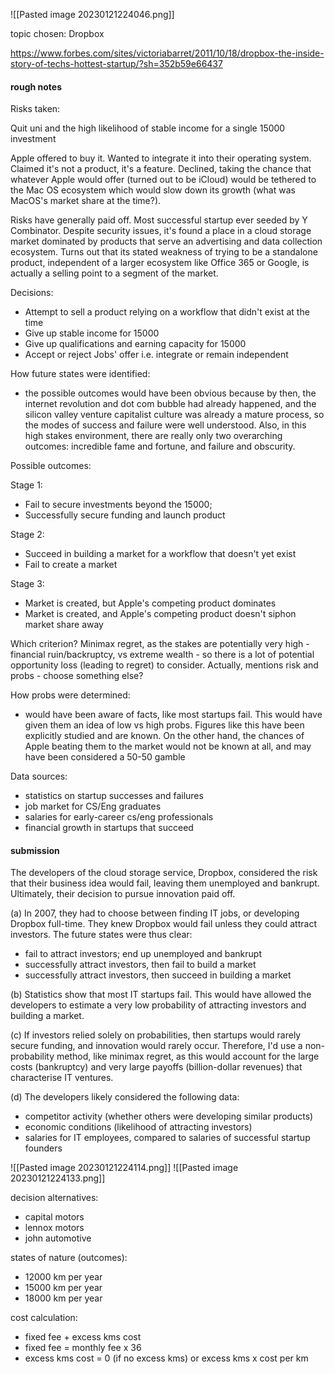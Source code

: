 ![[Pasted image 20230121224046.png]]

topic chosen: Dropbox 

https://www.forbes.com/sites/victoriabarret/2011/10/18/dropbox-the-inside-story-of-techs-hottest-startup/?sh=352b59e66437

#### rough notes

Risks taken:

Quit uni and the high likelihood of stable income for a single 15000 investment

Apple offered to buy it. Wanted to integrate it into their operating system. Claimed it's not a product, it's a feature. Declined, taking the chance that whatever Apple would offer (turned out to be iCloud) would be tethered to the Mac OS ecosystem which would slow down its growth (what was MacOS's market share at the time?).

Risks have generally paid off. Most successful startup ever seeded by Y Combinator. Despite security issues, it's found a place in a cloud storage market dominated by products that serve an advertising and data collection ecosystem. Turns out that its stated weakness of trying to be a standalone product, independent of a larger ecosystem like Office 365 or Google, is actually a selling point to a segment of the market.

Decisions:

- Attempt to sell a product relying on a workflow that didn't exist at the time
- Give up stable income for 15000
- Give up qualifications and earning capacity for 15000
- Accept or reject Jobs' offer i.e. integrate or remain independent


How future states were identified:
- the possible outcomes would have been obvious because by then, the internet revolution and dot com bubble had already happened, and the silicon valley venture capitalist culture was already a mature process, so the modes of success and failure were well understood. Also, in this high stakes environment, there are really only two overarching outcomes: incredible fame and fortune, and failure and obscurity.

Possible outcomes:

Stage 1:
- Fail to secure investments beyond the 15000; 
- Successfully secure funding and launch product

Stage 2:
- Succeed in building a market for a workflow that doesn't yet exist
- Fail to create a market

Stage 3:
- Market is created, but Apple's competing product dominates
- Market is created, and Apple's competing product doesn't siphon market share away


Which criterion?
Minimax regret, as the stakes are potentially very high - financial ruin/backruptcy, vs extreme wealth - so there is a lot of potential opportunity loss (leading to regret) to consider.
Actually, mentions risk and probs - choose something else?

How probs were determined:
- would have been aware of facts, like most startups fail. This would have given them an idea of low vs high probs. Figures like this have been explicitly studied and are known. On the other hand, the chances of Apple beating them to the market would not be known at all, and may have been considered a 50-50 gamble


Data sources:
- statistics on startup successes and failures
- job market for CS/Eng graduates
- salaries for early-career cs/eng professionals
- financial growth in startups that succeed

#### submission

The developers of the cloud storage service, Dropbox, considered the risk that their business idea would fail, leaving them unemployed and bankrupt. Ultimately, their decision to pursue innovation paid off.

(a) In 2007, they had to choose between finding IT jobs, or developing Dropbox full-time. They knew Dropbox would fail unless they could attract investors. The future states were thus clear:

- fail to attract investors; end up unemployed and bankrupt
- successfully attract investors, then fail to build a market
- successfully attract investors, then succeed in building a market

(b) Statistics show that most IT startups fail. This would have allowed the developers to estimate a very low probability of attracting investors and building a market.

(c) If investors relied solely on probabilities, then startups would rarely secure funding, and innovation would rarely occur. Therefore, I'd use a non-probability method, like minimax regret, as this would account for the large costs (bankruptcy) and very large payoffs (billion-dollar revenues) that characterise IT ventures.

(d) The developers likely considered the following data:
- competitor activity (whether others were developing similar products)
- economic conditions (likelihood of attracting investors) 
- salaries for IT employees, compared to salaries of successful startup founders


![[Pasted image 20230121224114.png]]
![[Pasted image 20230121224133.png]]

decision alternatives:
- capital motors
- lennox motors
- john automotive

states of nature (outcomes):
- 12000 km per year
- 15000 km per year
- 18000 km per year

cost calculation:
- fixed fee + excess kms cost
- fixed fee = monthly fee x 36
- excess kms cost = 0 (if no excess kms) or excess kms x cost per km

